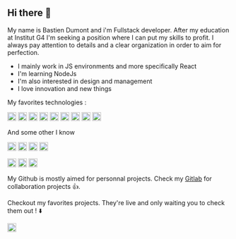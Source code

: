 ## Hi there 👋
My name is Bastien Dumont and i'm Fullstack developer. After my education at Institut G4 I'm seeking a position where I can put my skills to profit. I always pay attention to details and a clear organization in order to aim for perfection. 

- I mainly work in JS environments and more specifically React
- I'm learning NodeJs
- I'm also interested in design and management
- I love innovation and new things

My favorites technologies :

<code><img height="20" src="https://upload.wikimedia.org/wikipedia/commons/thumb/a/a7/React-icon.svg/1280px-React-icon.svg.png" title="React"></code>
<code><img height="20" src="https://upload.wikimedia.org/wikipedia/commons/thumb/9/99/Unofficial_JavaScript_logo_2.svg/1024px-Unofficial_JavaScript_logo_2.svg.png" title="JavaScript"></code>
<code><img height="20" src="https://upload.wikimedia.org/wikipedia/commons/thumb/4/4c/Typescript_logo_2020.svg/1200px-Typescript_logo_2020.svg.png" title="Typescript"></code>
<code><img height="20" src="https://upload.wikimedia.org/wikipedia/commons/thumb/d/d9/Node.js_logo.svg/1200px-Node.js_logo.svg.png" title="Node Js"></code>
<code><img height="20" src="https://d33wubrfki0l68.cloudfront.net/554c3b0e09cf167f0281fda839a5433f2040b349/ecfc9/img/header_logo.svg" title="React Native"></code>
<code><img height="20" src="https://upload.wikimedia.org/wikipedia/commons/thumb/8/8e/Nextjs-logo.svg/800px-Nextjs-logo.svg.png" title="Next JS"></code>
<code><img height="20" src="https://montykamath.files.wordpress.com/2018/02/graphql.png?w=210&h=210" title="GraphQL"></code>
<code><img height="20" src="https://www.blog-nouvelles-technologies.fr/wp-content/uploads/2016/04/html5-logo-1-512x500.png" title="HTML"></code>
<code><img height="20" src="https://www.seekpng.com/png/full/141-1415372_css3-icon-png.png" title="CSS"></code>



And some other I know

<code><img height="20" src="https://upload.wikimedia.org/wikipedia/commons/thumb/c/c3/Python-logo-notext.svg/768px-Python-logo-notext.svg.png" title="Python"></code>
<code><img height="20" src="https://upload.wikimedia.org/wikipedia/commons/thumb/9/9a/Laravel.svg/1200px-Laravel.svg.png" title="Laravel"></code>
<code><img height="20" src="https://grafikart.fr/uploads/icons/redux.svg" title="Redux"></code>
<code><img height="20" src="https://media.glassdoor.com/sqll/433703/mongodb-squarelogo-1564695792753.png" title="mongo DB"></code>

<code><img height="20" src="https://upload.wikimedia.org/wikipedia/commons/thumb/a/af/Adobe_Photoshop_CC_icon.svg/1200px-Adobe_Photoshop_CC_icon.svg.png" title="Photoshop"></code>
<code><img height="20" src="https://upload.wikimedia.org/wikipedia/commons/thumb/4/48/Adobe_InDesign_CC_icon.svg/1051px-Adobe_InDesign_CC_icon.svg.png" title="Photoshop"></code>
<code><img height="20" src="https://upload.wikimedia.org/wikipedia/commons/thumb/4/40/Adobe_Premiere_Pro_CC_icon.svg/1200px-Adobe_Premiere_Pro_CC_icon.svg.png" title="Photoshop"></code>



My Github is mostly aimed for personnal projects. Check my [Gitlab](https://gitlab.com/Bastiendmt) for collaboration projects 👍. 

Checkout my favorites projects. They're live and only waiting you to check them out ! ⬇️


<a href="https://www.linkedin.com/in/bastien-dumont/">
  <img align="left" alt="Bastien Dumont | LinkedIn" width="20px" src="https://image.flaticon.com/icons/png/512/174/174857.png" />
</a>

<!--
**Bastiendmt/Bastiendmt** is a ✨ _special_ ✨ repository because its `README.md` (this file) appears on your GitHub profile.

Here are some ideas to get you started:

- 🔭 I’m currently working on ...
- 🌱 I’m currently learning ...
- 👯 I’m looking to collaborate on ...
- 🤔 I’m looking for help with ...
- 💬 Ask me about ...
- 📫 How to reach me: ...
- 😄 Pronouns: ...
- ⚡ Fun fact: ...
-->
